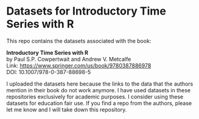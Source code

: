 # Datasets for Introductory Time Series with R

This repo contains the datasets associated with the book:

  **Introductory Time Series with R**  
  by Paul S.P. Cowpertwait and  Andrew V. Metcalfe  
  Link: https://www.springer.com/us/book/9780387886978  
  DOI: 10.1007/978-0-387-88698-5  

I uploaded the datasets here because the links to the data that the authors mention in their book do not work anymore. I have used datasets in these repositories exclusively for academic purposes. I consider using these datasets for education fair use. If you find a repo from the authors, please let me know and I will take down this repository.
